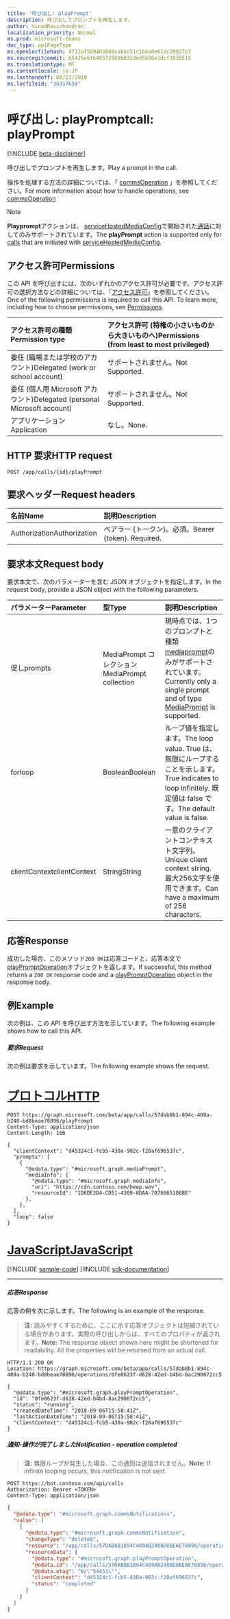 ```yaml
---
title: '呼び出し: playPrompt'
description: 呼び出しでプロンプトを再生します。
author: VinodRavichandran
localization_priority: Normal
ms.prod: microsoft-teams
doc_type: apiPageType
ms.openlocfilehash: 4712af56948b880cabbc51c1b6a0e61dc20827b7
ms.sourcegitcommit: b5425ebf648572569b032ded5b56e1dcf3830515
ms.translationtype: MT
ms.contentlocale: ja-JP
ms.lasthandoff: 08/13/2019
ms.locfileid: "36317658"
---
```

# <a name="call-playprompt"></a><span data-ttu-id="45646-103">呼び出し: playPrompt</span><span class="sxs-lookup"><span data-stu-id="45646-103">call: playPrompt</span></span>

[!INCLUDE [beta-disclaimer](../../includes/beta-disclaimer.md)]

<span data-ttu-id="45646-104">呼び出しでプロンプトを再生します。</span><span class="sxs-lookup"><span data-stu-id="45646-104">Play a prompt in the call.</span></span>

<span data-ttu-id="45646-105">操作を処理する方法の詳細については、「 [commsOperation](../resources/commsoperation.md) 」を参照してください。</span><span class="sxs-lookup"><span data-stu-id="45646-105">For more information about how to handle operations, see [commsOperation](../resources/commsoperation.md)</span></span>

> [!Note]
> <span data-ttu-id="45646-106">**Playprompt**アクションは、 [serviceHostedMediaConfig](../resources/servicehostedmediaconfig.md)で開始された[通話](../resources/call.md)に対してのみサポートされています。</span><span class="sxs-lookup"><span data-stu-id="45646-106">The **playPrompt** action is supported only for [calls](../resources/call.md) that are initiated with [serviceHostedMediaConfig](../resources/servicehostedmediaconfig.md).</span></span>

## <a name="permissions"></a><span data-ttu-id="45646-107">アクセス許可</span><span class="sxs-lookup"><span data-stu-id="45646-107">Permissions</span></span>
<span data-ttu-id="45646-p101">この API を呼び出すには、次のいずれかのアクセス許可が必要です。アクセス許可の選択方法などの詳細については、「[アクセス許可](/graph/permissions-reference)」を参照してください。</span><span class="sxs-lookup"><span data-stu-id="45646-p101">One of the following permissions is required to call this API. To learn more, including how to choose permissions, see [Permissions](/graph/permissions-reference).</span></span>

| <span data-ttu-id="45646-110">アクセス許可の種類</span><span class="sxs-lookup"><span data-stu-id="45646-110">Permission type</span></span>                        | <span data-ttu-id="45646-111">アクセス許可 (特権の小さいものから大きいものへ)</span><span class="sxs-lookup"><span data-stu-id="45646-111">Permissions (from least to most privileged)</span></span> |
|:---------------------------------------|:--------------------------------------------|
| <span data-ttu-id="45646-112">委任 (職場または学校のアカウント)</span><span class="sxs-lookup"><span data-stu-id="45646-112">Delegated (work or school account)</span></span>     | <span data-ttu-id="45646-113">サポートされません。</span><span class="sxs-lookup"><span data-stu-id="45646-113">Not Supported.</span></span>                               |
| <span data-ttu-id="45646-114">委任 (個人用 Microsoft アカウント)</span><span class="sxs-lookup"><span data-stu-id="45646-114">Delegated (personal Microsoft account)</span></span> | <span data-ttu-id="45646-115">サポートされません。</span><span class="sxs-lookup"><span data-stu-id="45646-115">Not Supported.</span></span>                               |
| <span data-ttu-id="45646-116">アプリケーション</span><span class="sxs-lookup"><span data-stu-id="45646-116">Application</span></span>                            | <span data-ttu-id="45646-117">なし。</span><span class="sxs-lookup"><span data-stu-id="45646-117">None.</span></span>                                        |

## <a name="http-request"></a><span data-ttu-id="45646-118">HTTP 要求</span><span class="sxs-lookup"><span data-stu-id="45646-118">HTTP request</span></span>

<!-- { "blockType": "ignored" } -->
```http
POST /app/calls/{id}/playPrompt
```

## <a name="request-headers"></a><span data-ttu-id="45646-119">要求ヘッダー</span><span class="sxs-lookup"><span data-stu-id="45646-119">Request headers</span></span>
| <span data-ttu-id="45646-120">名前</span><span class="sxs-lookup"><span data-stu-id="45646-120">Name</span></span>          | <span data-ttu-id="45646-121">説明</span><span class="sxs-lookup"><span data-stu-id="45646-121">Description</span></span>               |
|:--------------|:--------------------------|
| <span data-ttu-id="45646-122">Authorization</span><span class="sxs-lookup"><span data-stu-id="45646-122">Authorization</span></span> | <span data-ttu-id="45646-p102">ベアラー {トークン}。必須。</span><span class="sxs-lookup"><span data-stu-id="45646-p102">Bearer {token}. Required.</span></span> |

## <a name="request-body"></a><span data-ttu-id="45646-125">要求本文</span><span class="sxs-lookup"><span data-stu-id="45646-125">Request body</span></span>
<span data-ttu-id="45646-126">要求本文で、次のパラメーターを含む JSON オブジェクトを指定します。</span><span class="sxs-lookup"><span data-stu-id="45646-126">In the request body, provide a JSON object with the following parameters.</span></span>

| <span data-ttu-id="45646-127">パラメーター</span><span class="sxs-lookup"><span data-stu-id="45646-127">Parameter</span></span>      | <span data-ttu-id="45646-128">型</span><span class="sxs-lookup"><span data-stu-id="45646-128">Type</span></span>    |<span data-ttu-id="45646-129">説明</span><span class="sxs-lookup"><span data-stu-id="45646-129">Description</span></span>|
|:---------------|:--------|:----------|
|<span data-ttu-id="45646-130">促し</span><span class="sxs-lookup"><span data-stu-id="45646-130">prompts</span></span>|<span data-ttu-id="45646-131">MediaPrompt コレクション</span><span class="sxs-lookup"><span data-stu-id="45646-131">MediaPrompt collection</span></span>| <span data-ttu-id="45646-132">現時点では、1つのプロンプトと種類[mediaprompt](../resources/mediaprompt.md)のみがサポートされています。</span><span class="sxs-lookup"><span data-stu-id="45646-132">Currently only a single prompt and of type [MediaPrompt](../resources/mediaprompt.md) is supported.</span></span>|
|<span data-ttu-id="45646-133">for</span><span class="sxs-lookup"><span data-stu-id="45646-133">loop</span></span>|<span data-ttu-id="45646-134">Boolean</span><span class="sxs-lookup"><span data-stu-id="45646-134">Boolean</span></span>| <span data-ttu-id="45646-135">ループ値を指定します。</span><span class="sxs-lookup"><span data-stu-id="45646-135">The loop value.</span></span> <span data-ttu-id="45646-136">True は、無限にループすることを示します。</span><span class="sxs-lookup"><span data-stu-id="45646-136">True indicates to loop infinitely.</span></span> <span data-ttu-id="45646-137">既定値は false です。</span><span class="sxs-lookup"><span data-stu-id="45646-137">The default value is false.</span></span> |
|<span data-ttu-id="45646-138">clientContext</span><span class="sxs-lookup"><span data-stu-id="45646-138">clientContext</span></span>|<span data-ttu-id="45646-139">String</span><span class="sxs-lookup"><span data-stu-id="45646-139">String</span></span>|<span data-ttu-id="45646-140">一意のクライアントコンテキスト文字列。</span><span class="sxs-lookup"><span data-stu-id="45646-140">Unique client context string.</span></span> <span data-ttu-id="45646-141">最大256文字を使用できます。</span><span class="sxs-lookup"><span data-stu-id="45646-141">Can have a maximum of 256 characters.</span></span>|

## <a name="response"></a><span data-ttu-id="45646-142">応答</span><span class="sxs-lookup"><span data-stu-id="45646-142">Response</span></span>
<span data-ttu-id="45646-143">成功した場合、このメソッド`200 OK`は応答コードと、応答本文で[playPromptOperation](../resources/playpromptoperation.md)オブジェクトを返します。</span><span class="sxs-lookup"><span data-stu-id="45646-143">If successful, this method returns a `200 OK` response code and a [playPromptOperation](../resources/playpromptoperation.md) object in the response body.</span></span>

## <a name="example"></a><span data-ttu-id="45646-144">例</span><span class="sxs-lookup"><span data-stu-id="45646-144">Example</span></span>
<span data-ttu-id="45646-145">次の例は、この API を呼び出す方法を示しています。</span><span class="sxs-lookup"><span data-stu-id="45646-145">The following example shows how to call this API.</span></span>

##### <a name="request"></a><span data-ttu-id="45646-146">要求</span><span class="sxs-lookup"><span data-stu-id="45646-146">Request</span></span>
<span data-ttu-id="45646-147">次の例は要求を示しています。</span><span class="sxs-lookup"><span data-stu-id="45646-147">The following example shows the request.</span></span>


# <a name="httptabhttp"></a>[<span data-ttu-id="45646-148">プロトコル</span><span class="sxs-lookup"><span data-stu-id="45646-148">HTTP</span></span>](#tab/http)
<!-- {
  "blockType": "request",
  "name": "call-playPrompt"
}-->
```http
POST https://graph.microsoft.com/beta/app/calls/57dab8b1-894c-409a-b240-bd8beae78896/playPrompt
Content-Type: application/json
Content-Length: 166

{
  "clientContext": "d45324c1-fcb5-430a-902c-f20af696537c",
  "prompts": [
    {
      "@odata.type": "#microsoft.graph.mediaPrompt",
      "mediaInfo": {
        "@odata.type": "#microsoft.graph.mediaInfo",
        "uri": "https://cdn.contoso.com/beep.wav",
        "resourceId": "1D6DE2D4-CD51-4309-8DAA-70768651088E"
      },
    },
  ],
  "loop": false
}
```
# <a name="javascripttabjavascript"></a>[<span data-ttu-id="45646-149">JavaScript</span><span class="sxs-lookup"><span data-stu-id="45646-149">JavaScript</span></span>](#tab/javascript)
[!INCLUDE [sample-code](../includes/snippets/javascript/call-playprompt-javascript-snippets.md)]
[!INCLUDE [sdk-documentation](../includes/snippets/snippets-sdk-documentation-link.md)]

---


##### <a name="response"></a><span data-ttu-id="45646-150">応答</span><span class="sxs-lookup"><span data-stu-id="45646-150">Response</span></span>
<span data-ttu-id="45646-151">応答の例を次に示します。</span><span class="sxs-lookup"><span data-stu-id="45646-151">The following is an example of the response.</span></span>

> <span data-ttu-id="45646-p105">**注:** 読みやすくするために、ここに示す応答オブジェクトは短縮されている場合があります。実際の呼び出しからは、すべてのプロパティが返されます。</span><span class="sxs-lookup"><span data-stu-id="45646-p105">**Note:** The response object shown here might be shortened for readability. All the properties will be returned from an actual call.</span></span>

<!-- {
  "blockType": "response",
  "truncated": true,
  "@odata.type": "microsoft.graph.playPromptOperation"
} -->
```http
HTTP/1.1 200 OK
Location: https://graph.microsoft.com/beta/app/calls/57dab8b1-894c-409a-b240-bd8beae78896/operations/0fe0623f-d628-42ed-b4bd-8ac290072cc5

{
  "@odata.type": "#microsoft.graph.playPromptOperation",
  "id": "0fe0623f-d628-42ed-b4bd-8ac290072cc5",
  "status": "running",
  "createdDateTime": "2018-09-06T15:58:41Z",
  "lastActionDateTime": "2018-09-06T15:58:41Z",
  "clientContext": "d45324c1-fcb5-430a-902c-f20af696537c"
}

```

##### <a name="notification---operation-completed"></a><span data-ttu-id="45646-154">通知-操作が完了しました</span><span class="sxs-lookup"><span data-stu-id="45646-154">Notification - operation completed</span></span>

 ><span data-ttu-id="45646-155">**注:** 無限ループが発生した場合、この通知は送信されません。</span><span class="sxs-lookup"><span data-stu-id="45646-155">**Note:** If infinite looping occurs, this notification is not sent.</span></span>
 
```http
POST https://bot.contoso.com/api/calls
Authorization: Bearer <TOKEN>
Content-Type: application/json
```

<!-- {
  "blockType": "example",
  "@odata.type": "microsoft.graph.commsNotifications"
}-->
```json
{
  "@odata.type": "#microsoft.graph.commsNotifications",
  "value": [
    {
      "@odata.type": "#microsoft.graph.commsNotification",
      "changeType": "deleted",
      "resource": "/app/calls/57DAB8B1894C409AB240BD8BEAE78896/operations/0FE0623FD62842EDB4BD8AC290072CC5",
      "resourceData": {
        "@odata.type": "#microsoft.graph.playPromptOperation",
        "@odata.id": "/app/calls/57DAB8B1894C409AB240BD8BEAE78896/operations/0FE0623FD62842EDB4BD8AC290072CC5",
        "@odata.etag": "W/\"54451\"",
        "clientContext": "d45324c1-fcb5-430a-902c-f20af696537c",
        "status": "completed"
      }
    }
  ]
}
```

<!-- uuid: 8fcb5dbc-d5aa-4681-8e31-b001d5168d79
2015-10-25 14:57:30 UTC -->
<!--
{
  "type": "#page.annotation",
  "description": "call: playPrompt",
  "keywords": "",
  "section": "documentation",
  "tocPath": "",
  "suppressions": [
  ]
}
-->
